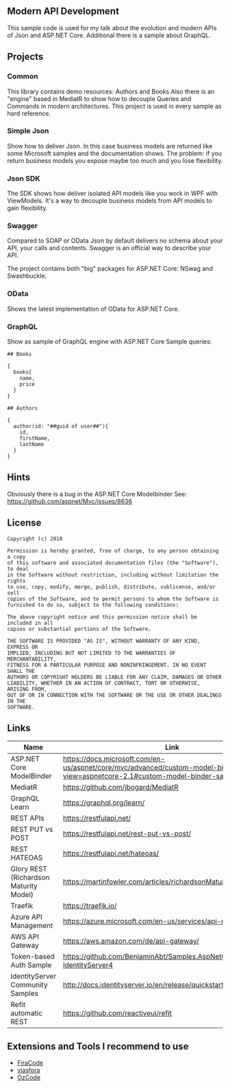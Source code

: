 ## Modern API Development

This sample code is used for my talk about the evolution and modern APIs of Json and ASP.NET Core.
Additional there is a sample about GraphQL.

## Projects 

### Common

This library contains demo resources: Authors and Books
Also there is an "engine" based in MediatR to show how to decouple Queries and Commands in modern architectures.
This project is used in every sample as hard reference.

### Simple Json

Show how to deliver Json.
In this case business models are returned like some Microsoft samples and the documentation shows.
The problem: if you return business models you expose maybe too much and you lose flexibility.

### Json SDK

The SDK shows how deliver isolated API models like you work in WPF with ViewModels.
It's a way to decouple business models from API models to gain flexibility.

### Swagger

Compared to SOAP or OData Json by default delivers no schema about your API, your calls and contents.
Swagger is an official way to describe your API.

The project contains both "big" packages for ASP.NET Core: NSwag and Swashbuckle.

### OData

Shows the latest implementation of OData for ASP.NET Core.

### GraphQL

Show as sample of GraphQL engine with ASP.NET Core
Sample queries:

```
## Books

{
  books{
    name,
    price
  }
}

## Authors

{
  author(id: "##guid of user##"){
    id,
    firstName,
    lastName
  }
}
```

## Hints

Obviously there is a bug in the ASP.NET Core Modelbinder
See: https://github.com/aspnet/Mvc/issues/8636

## License

```
Copyright (c) 2018

Permission is hereby granted, free of charge, to any person obtaining a copy
of this software and associated documentation files (the "Software"), to deal
in the Software without restriction, including without limitation the rights
to use, copy, modify, merge, publish, distribute, sublicense, and/or sell
copies of the Software, and to permit persons to whom the Software is
furnished to do so, subject to the following conditions:

The above copyright notice and this permission notice shall be included in all
copies or substantial portions of the Software.

THE SOFTWARE IS PROVIDED "AS IS", WITHOUT WARRANTY OF ANY KIND, EXPRESS OR
IMPLIED, INCLUDING BUT NOT LIMITED TO THE WARRANTIES OF MERCHANTABILITY,
FITNESS FOR A PARTICULAR PURPOSE AND NONINFRINGEMENT. IN NO EVENT SHALL THE
AUTHORS OR COPYRIGHT HOLDERS BE LIABLE FOR ANY CLAIM, DAMAGES OR OTHER
LIABILITY, WHETHER IN AN ACTION OF CONTRACT, TORT OR OTHERWISE, ARISING FROM,
OUT OF OR IN CONNECTION WITH THE SOFTWARE OR THE USE OR OTHER DEALINGS IN THE
SOFTWARE.
```

## Links

| Name | Link |
|-|-|
| ASP.NET Core ModelBinder | https://docs.microsoft.com/en-us/aspnet/core/mvc/advanced/custom-model-binding?view=aspnetcore-2.1#custom-model-binder-sample |
| MediatR | https://github.com/jbogard/MediatR |
| GraphQL Learn | https://graphql.org/learn/ |
| REST APIs | https://restfulapi.net/ |
| REST PUT vs POST | https://restfulapi.net/rest-put-vs-post/ |
| REST HATEOAS | https://restfulapi.net/hateoas/ |
| Glory REST (Richardson Maturity Model) | https://martinfowler.com/articles/richardsonMaturityModel.html |
| Traefik | https://traefik.io/ |
| Azure API Management | https://azure.microsoft.com/en-us/services/api-management/ |
| AWS API Gateway | https://aws.amazon.com/de/api-gateway/ |
| Token-based Auth Sample | https://github.com/BenjaminAbt/Samples.AspNetCore-IdentityServer4 |
| IdentityServer Community Samples | http://docs.identityserver.io/en/release/quickstarts/community.html |
| Refit automatic REST | https://github.com/reactiveui/refit |

## Extensions and Tools I recommend to use

- [FiraCode](https://github.com/tonsky/FiraCode)
- [viasfora](https://viasfora.com/)
- [OzCode](https://www.oz-code.com/)